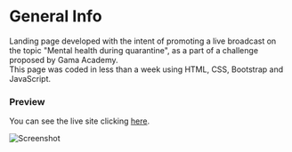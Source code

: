 # General Info

Landing page developed with the intent of promoting a live broadcast on the topic "Mental health during quarantine", as a part of a challenge proposed by Gama Academy.</br> 
This page was coded in less than a week using HTML, CSS, Bootstrap and JavaScript.

### Preview

You can see the live site clicking <a href="https://fiqueleve.netlify.app/">here</a>.</br>

![Screenshot](https://i.ibb.co/1dxSr1B/image.png)
